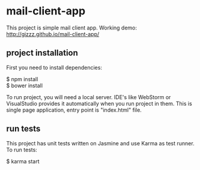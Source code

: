 # mail-client-app

This project is simple mail client app.
Working demo: http://gizzz.github.io/mail-client-app/

## project installation

First you need to install dependencies:

$ npm install  
$ bower install

To run project, you will need a local server. IDE's like WebStorm or VisualStudio provides it automatically when you run project in them. This is single page application, entry point is "index.html" file.

## run tests

This project has unit tests written on Jasmine and use Karma as test runner. To run tests:

$ karma start
